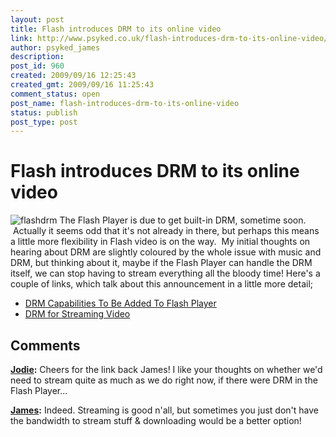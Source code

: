 ```yaml
---
layout: post
title: Flash introduces DRM to its online video
link: http://www.psyked.co.uk/flash-introduces-drm-to-its-online-video/
author: psyked_james
description: 
post_id: 960
created: 2009/09/16 12:25:43
created_gmt: 2009/09/16 11:25:43
comment_status: open
post_name: flash-introduces-drm-to-its-online-video
status: publish
post_type: post
---
```


# Flash introduces DRM to its online video

![flashdrm](http://uploads.psyked.co.uk/2009/09/flashdrm.png) The Flash Player is due to get built-in DRM, sometime soon.  Actually it seems odd that it's not already in there, but perhaps this means a little more flexibility in Flash video is on the way.  My initial thoughts on hearing about DRM are slightly coloured by the whole issue with music and DRM, but thinking about it, maybe if the Flash Player can handle the DRM itself, we can stop having to stream everything all the bloody time! Here's a couple of links, which talk about this announcement in a little more detail; 

  * [DRM Capabilities To Be Added To Flash Player](http://www.flashcomguru.com/index.cfm/2009/9/10/flash-player-drm)
  * [DRM for Streaming Video](http://jodieorourke.com/view.php?id=112&blog=news)

## Comments

**[Jodie](#692 "2009-09-17 18:10:56"):** Cheers for the link back James! I like your thoughts on whether we'd need to stream quite as much as we do right now, if there were DRM in the Flash Player...

**[James](#693 "2009-09-17 21:38:14"):** Indeed. Streaming is good n'all, but sometimes you just don't have the bandwidth to stream stuff & downloading would be a better option!

